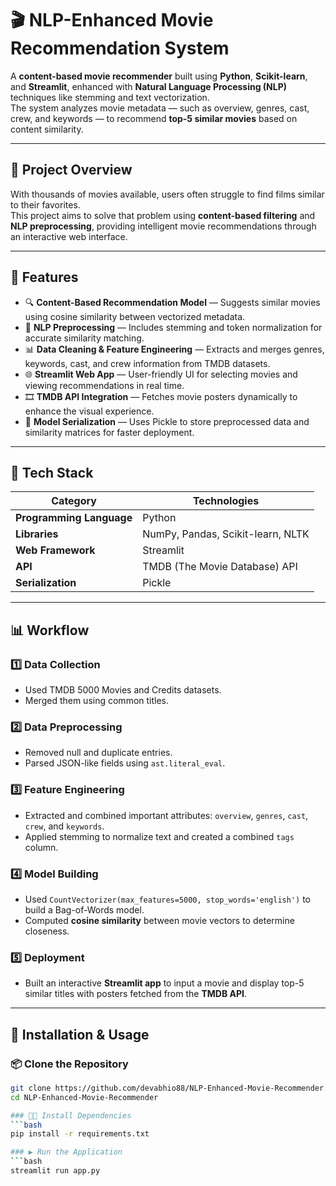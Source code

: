 # 🎬 NLP-Enhanced Movie Recommendation System

A **content-based movie recommender** built using **Python**, **Scikit-learn**, and **Streamlit**, enhanced with **Natural Language Processing (NLP)** techniques like stemming and text vectorization.  
The system analyzes movie metadata — such as overview, genres, cast, crew, and keywords — to recommend **top-5 similar movies** based on content similarity.

---

## 🧠 Project Overview

With thousands of movies available, users often struggle to find films similar to their favorites.  
This project aims to solve that problem using **content-based filtering** and **NLP preprocessing**, providing intelligent movie recommendations through an interactive web interface.

---

## 🚀 Features

- 🔍 **Content-Based Recommendation Model** — Suggests similar movies using cosine similarity between vectorized metadata.  
- 🧩 **NLP Preprocessing** — Includes stemming and token normalization for accurate similarity matching.  
- 📊 **Data Cleaning & Feature Engineering** — Extracts and merges genres, keywords, cast, and crew information from TMDB datasets.  
- 🌐 **Streamlit Web App** — User-friendly UI for selecting movies and viewing recommendations in real time.  
- 🎞️ **TMDB API Integration** — Fetches movie posters dynamically to enhance the visual experience.  
- 💾 **Model Serialization** — Uses Pickle to store preprocessed data and similarity matrices for faster deployment.

---

## 🧩 Tech Stack

| Category | Technologies |
|-----------|---------------|
| **Programming Language** | Python |
| **Libraries** | NumPy, Pandas, Scikit-learn, NLTK |
| **Web Framework** | Streamlit |
| **API** | TMDB (The Movie Database) API |
| **Serialization** | Pickle |

---

## 📊 Workflow

### 1️⃣ Data Collection  
- Used TMDB 5000 Movies and Credits datasets.  
- Merged them using common titles.  

### 2️⃣ Data Preprocessing  
- Removed null and duplicate entries.  
- Parsed JSON-like fields using `ast.literal_eval`.

### 3️⃣ Feature Engineering  
- Extracted and combined important attributes: `overview`, `genres`, `cast`, `crew`, and `keywords`.  
- Applied stemming to normalize text and created a combined `tags` column.  

### 4️⃣ Model Building  
- Used `CountVectorizer(max_features=5000, stop_words='english')` to build a Bag-of-Words model.  
- Computed **cosine similarity** between movie vectors to determine closeness.  

### 5️⃣ Deployment  
- Built an interactive **Streamlit app** to input a movie and display top-5 similar titles with posters fetched from the **TMDB API**.  

---

## 🧰 Installation & Usage

### 📦 Clone the Repository
```bash
git clone https://github.com/devabhio88/NLP-Enhanced-Movie-Recommender.git
cd NLP-Enhanced-Movie-Recommender

### 🧑‍💻 Install Dependencies
```bash
pip install -r requirements.txt

### ▶️ Run the Application
```bash
streamlit run app.py
